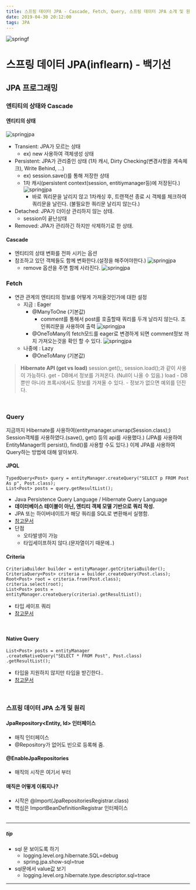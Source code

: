 ```yaml
---
title: 스프링 데이터 JPA - Cascade, Fetch, Query, 스프링 데이터 JPA 소개 및 원리
date: 2019-04-30 20:12:00
tags: JPA
---
```

![springf](/images/jpa_logo.png)
# 스프링 데이터 JPA(inflearn) - 백기선 
## JPA 프로그래밍
### 엔티티의 상태와 Cascade

#### 엔티티의 상태
![springjpa](/images/jpa/jpa04-1.png)
- Transient: JPA가 모르는 상태
    - ex)  new 사용하여 객체생성 상태
- Persistent: JPA가 관리중인 상태 (1차 캐시, Dirty Checking(변경사항을 계속체크), Write Behind, ...)
    - ex)  session.save()를 통해 저장한 상태
    - 1차 캐시(persistent context(session, entitiymanager등)에 저장된다.)
        ![springjpa](/images/jpa/jpa04-2.png)
        - 바로 쿼리문을 날리지 않고 1차캐싱 후, 트랜잭션 종료 시 객체를 체크하여 쿼리문을 날린다.
        (불필요한 쿼리문 날리지 않는다.)
- Detached: JPA가 더이상 관리하지 않는 상태.
    - session이 끝난상태
- Removed: JPA가 관리하긴 하지만 삭제하기로 한 상태.

#### Cascade
- 엔티티의 상태 변화를 전파 시키는 옵션
- 참조하고 있던 객체들도 함께 변화한다.(설정을 해주어야한다.)
    ![springjpa](/images/jpa/jpa04-3.png)
    - remove 옵션을 주면 함께 사라진다.
    ![springjpa](/images/jpa/jpa04-4.png)
    
### Fetch
- 연관 관계의 엔티티의 정보를 어떻게 가져올것인가에 대한 설정
    - 지금 : Eager
        - @ManyToOne (기본값)
            - comment를 통해서 post를 호출할때 쿼리를 두개 날라지 않는다. 조인쿼리문을 사용하여 출력
            ![springjpa](/images/jpa/jpa04-6.png)
        - @OneToMany의 fetch모드를 eager로 변경하게 되면 comment정보 까지 가져오는것을 확인 할 수 있다.
        ![springjpa](/images/jpa/jpa04-5.png)
    - 나중에 : Lazy
        - @OneToMany (기본값)
        
>**Hibernate API (get vs load)**
session.get();, session.load();과 같이 사용이 가능하다.
get
    - DB에서 정보를 가져온다. (Null이 나올 수 있음.)
load
    - DB뿐만 아니라 프록시에서도 정보를 가져올 수 있다.
    - 정보가 없으면 예외를 던진다.

<br>

### Query
지금까지 Hibernate를 사용하여(entitymanager.unwrap(Session.class);) Session객체를 사용하였다.(save(), get() 등의 api를 사용했다.)
(JPA를 사용하여 EntityManager의 persist(), find()를 사용할 수도 있다.)
이제 JPA를 사용하여 Query하는 방법에 대해 알아보자. 

#### JPQL
```
TypedQuery<Post> query = entityManager.createQuery("SELECT p FROM Post As p", Post.class);
List<Post> posts = query.getResultList();
```

- Java Persistence Query Language / Hibernate Query Language
- **데이터베이스 테이블이 아닌, 엔티티 객체 모델 기반으로 쿼리 작성.**
- JPA 또는 하이버네이트가 해당 쿼리를 SQL로 변환해서 실행함.
- [참고문서](https://docs.jboss.org/hibernate/orm/5.2/userguide/html_single/Hibernate_User_Guide.html#hql)
- 단점
    - 오타발생이 가능
    - 타입세이프하지 않다.(문자열이기 때문에..)

#### Criteria
```
CriteriaBuilder builder = entityManager.getCriteriaBuilder();
CriteriaQuery<Post> criteria = builder.createQuery(Post.class);
Root<Post> root = criteria.from(Post.class);
criteria.select(root);
List<Post> posts = entityManager.createQuery(criteria).getResultList();
```

- 타입 세이프 쿼리
- [참고문서](https://docs.jboss.org/hibernate/orm/5.2/userguide/html_single/Hibernate_User_Guide.html#criteria)
<br>

#### Native Query
```
List<Post> posts = entityManager
.createNativeQuery("SELECT * FROM Post", Post.class)
.getResultList();
```
- 타입을 지원하지 않지만 타입을 받긴한다..
- [참고문서](https://docs.jboss.org/hibernate/orm/5.2/userguide/html_single/Hibernate_User_Guide.html#sql)
<br>

### 스프링 데이터 JPA 소개 및 원리

#### JpaRepository<Entity, Id> 인터페이스
- 매직 인터페이스
- @Repository가 없어도 빈으로 등록해 줌.

#### @EnableJpaRepositories
- 매직의 시작은 여기서 부터

#### 매직은 어떻게 이뤄지나?
- 시작은 @Import(JpaRepositoriesRegistrar.class)
- 핵심은 ImportBeanDefinitionRegistrar 인터페이스
<br><Br>
---
##### tip
- sql 문 보이도록 하기
    - logging.level.org.hibernate.SQL=debug
    - spring.jpa.show-sql=true
- sql문에서 value값 보기
    - logging.level.org.hibernate.type.descriptor.sql=trace
---
<br>

